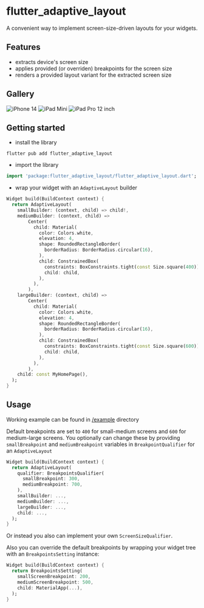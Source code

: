 # flutter_adaptive_layout

A convenient way to implement screen-size-driven layouts for your widgets.

## Features

- extracts device's screen size
- applies provided (or overriden) breakpoints for the screen size
- renders a provided layout variant for the extracted screen size

## Gallery

![iPhone 14](./img/iphone_14.png)
![iPad Mini](./img/ipad_mini.png)
![iPad Pro 12 inch](./img/ipad_12_inch.png)

## Getting started

- install the library

```shell
flutter pub add flutter_adaptive_layout
```

- import the library

```dart
import 'package:flutter_adaptive_layout/flutter_adaptive_layout.dart';
```

- wrap your widget with an `AdaptiveLayout` builder

```dart
Widget build(BuildContext context) {
  return AdaptiveLayout(
    smallBuilder: (context, child) => child!,
    mediumBuilder: (context, child) =>
        Center(
          child: Material(
            color: Colors.white,
            elevation: 4,
            shape: RoundedRectangleBorder(
              borderRadius: BorderRadius.circular(16),
            ),
            child: ConstrainedBox(
              constraints: BoxConstraints.tight(const Size.square(400)),
              child: child,
            ),
          ),
        ),
    largeBuilder: (context, child) =>
        Center(
          child: Material(
            color: Colors.white,
            elevation: 4,
            shape: RoundedRectangleBorder(
              borderRadius: BorderRadius.circular(16),
            ),
            child: ConstrainedBox(
              constraints: BoxConstraints.tight(const Size.square(600)),
              child: child,
            ),
          ),
        ),
    child: const MyHomePage(),
  );
}
```

## Usage

Working example can be found in [/example](https://github.com/nerdy-pro/flutter-adaptive-layout/tree/main/example)
directory

Default breakpoints are set to `400` for small-medium screens and `600` for medium-large screens.
You optionally can change these by providing `smallBreakpoint` and `mediumBreakpoint` variables in `BreakpointQualifier`
for an `AdaptiveLayout`

```dart
Widget build(BuildContext context) {
  return AdaptiveLayout(
    qualifier: BreakpointsQualifier(
      smallBreakpoint: 300,
      mediumBreakpoint: 700,
    ),
    smallBuilder: ...,
    mediumBuilder: ...,
    largeBuilder: ...,
    child: ...,
  );
}
```

Or instead you also can implement your own `ScreenSizeQualifier`.

Also you can override the default breakpoints by wrapping your widget tree with an `BreakpointsSetting` instance:

```dart
Widget build(BuildContext context) {
  return BreakpointsSetting(
    smallScreenBreakpoint: 200,
    mediumScreenBreakpoint: 500,
    child: MaterialApp(...),
  );
}
```